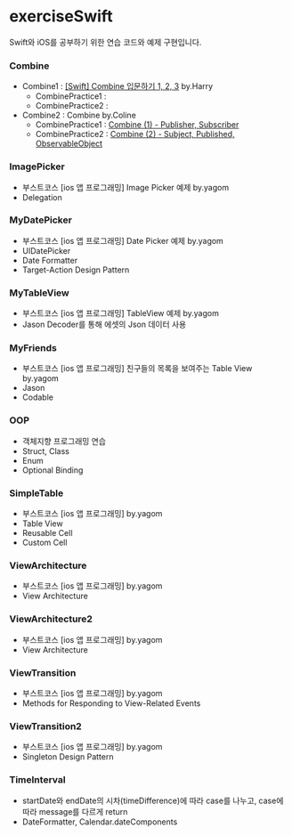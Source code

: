 # exerciseSwift
Swift와 iOS를 공부하기 위한 연습 코드와 예제 구현입니다.


### Combine
- Combine1 : [[Swift] Combine 입문하기 1, 2, 3](https://medium.com/harrythegreat/swift-combine-%EC%9E%85%EB%AC%B8%ED%95%98%EA%B8%B0-%EA%B0%80%EC%9D%B4%EB%93%9C-1-525ccb94af57) by.Harry
  - CombinePractice1 :
  - CombinePractice2 :
- Combine2 : Combine by.Coline
  - CombinePractice1 : [Combine (1) - Publisher, Subscriber](https://colineios.tistory.com/2)
  - CombinePractice2 : [Combine (2) - Subject, Published, ObservableObject](https://colineios.tistory.com/3)

### ImagePicker
- 부스트코스 [ios 앱 프로그래밍] Image Picker 예제 by.yagom
- Delegation

### MyDatePicker
- 부스트코스 [ios 앱 프로그래밍] Date Picker 예제 by.yagom
- UIDatePicker
- Date Formatter
- Target-Action Design Pattern

### MyTableView
- 부스트코스 [ios 앱 프로그래밍] TableView 예제 by.yagom
- Jason Decoder를 통해 에셋의 Json 데이터 사용

### MyFriends
- 부스트코스 [ios 앱 프로그래밍] 친구들의 목록을 보여주는 Table View by.yagom
- Jason
- Codable

### OOP
- 객체지향 프로그래밍 연습
- Struct, Class
- Enum
- Optional Binding

### SimpleTable 
- 부스트코스 [ios 앱 프로그래밍] by.yagom
- Table View
- Reusable Cell
- Custom Cell

### ViewArchitecture 
- 부스트코스 [ios 앱 프로그래밍] by.yagom
- View Architecture

### ViewArchitecture2 
- 부스트코스 [ios 앱 프로그래밍] by.yagom
- View Architecture

### ViewTransition
- 부스트코스 [ios 앱 프로그래밍] by.yagom
- Methods for Responding to View-Related Events

### ViewTransition2
- 부스트코스 [ios 앱 프로그래밍] by.yagom
- Singleton Design Pattern

### TimeInterval
- startDate와 endDate의 시차(timeDifference)에 따라 case를 나누고, case에 따라 message를 다르게 return 
- DateFormatter, Calendar.dateComponents
